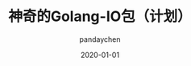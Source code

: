 ---
layout:     post
title:      神奇的Golang-IO包（计划）
subtitle:   
date:       2020-01-01
author:     pandaychen
header-img: 
catalog: true
tags:
    - Golang
---